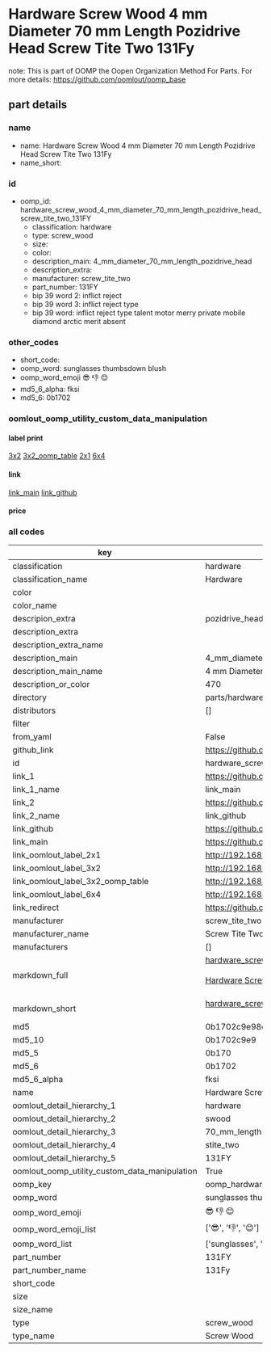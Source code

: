 # Hardware Screw Wood 4 mm Diameter 70 mm Length Pozidrive Head Screw Tite Two 131Fy  

note: This is part of OOMP the Oopen Organization Method For Parts. For more details: https://github.com/oomlout/oomp_base

##  part details
  







### name
* name: Hardware Screw Wood 4 mm Diameter 70 mm Length Pozidrive Head Screw Tite Two 131Fy
* name_short: 
### id
* oomp_id: hardware_screw_wood_4_mm_diameter_70_mm_length_pozidrive_head_screw_tite_two_131FY
  * classification: hardware
  * type: screw_wood
  * size: 
  * color: 
  * description_main: 4_mm_diameter_70_mm_length_pozidrive_head
  * description_extra: 
  * manufacturer: screw_tite_two
  * part_number: 131FY
  * bip 39 word 2: inflict reject
  * bip 39 word 3: inflict reject type
  * bip 39 word: inflict reject type talent motor merry private mobile diamond arctic merit absent

### other_codes
* short_code: 
* oomp_word: sunglasses thumbsdown blush
* oomp_word_emoji :sunglasses: :thumbsdown: :blush:
* md5_6_alpha: fksi
* md5_6: 0b1702






### oomlout_oomp_utility_custom_data_manipulation
#### label print
[3x2](http://192.168.1.245:1112/?label=oomp%20fksi)
[3x2_oomp_table](http://192.168.1.108:1112/?label=oomp%20fksi)
[2x1](http://192.168.1.242:1112/?label=oomp%20fksi)
[6x4](http://192.168.1.55:1112/?label=oomp%20fksi)    

#### link

[link_main](https://github.com/oomlout/oomlout_oomp_version_1_messy/tree/main/parts/hardware_screw_wood_4_mm_diameter_70_mm_length_pozidrive_head_screw_tite_two_131FY) [link_github](https://github.com/oomlout/oomlout_oomp_version_1_messy/tree/main/parts/hardware_screw_wood_4_mm_diameter_70_mm_length_pozidrive_head_screw_tite_two_131FY)                             

#### price







### all codes 
| key | value |  
| --- | --- |  
| classification | hardware |  
| classification_name | Hardware |  
| color |  |  
| color_name |  |  
| descripion_extra | pozidrive_head |  
| description_extra |  |  
| description_extra_name |  |  
| description_main | 4_mm_diameter_70_mm_length_pozidrive_head |  
| description_main_name | 4 mm Diameter 70 mm Length Pozidrive Head |  
| description_or_color | 470 |  
| directory | parts/hardware_screw_wood_4_mm_diameter_70_mm_length_pozidrive_head_screw_tite_two_131FY |  
| distributors | [] |  
| filter |  |  
| from_yaml | False |  
| github_link | https://github.com/oomlout/oomlout_oomp_part_src/tree/main/parts/hardware_screw_wood_4_mm_diameter_70_mm_length_pozidrive_head_screw_tite_two_131FY |  
| id | hardware_screw_wood_4_mm_diameter_70_mm_length_pozidrive_head_screw_tite_two_131FY |  
| link_1 | https://github.com/oomlout/oomlout_oomp_version_1_messy/tree/main/parts/hardware_screw_wood_4_mm_diameter_70_mm_length_pozidrive_head_screw_tite_two_131FY |  
| link_1_name | link_main |  
| link_2 | https://github.com/oomlout/oomlout_oomp_version_1_messy/tree/main/parts/hardware_screw_wood_4_mm_diameter_70_mm_length_pozidrive_head_screw_tite_two_131FY |  
| link_2_name | link_github |  
| link_github | https://github.com/oomlout/oomlout_oomp_version_1_messy/tree/main/parts/hardware_screw_wood_4_mm_diameter_70_mm_length_pozidrive_head_screw_tite_two_131FY |  
| link_main | https://github.com/oomlout/oomlout_oomp_version_1_messy/tree/main/parts/hardware_screw_wood_4_mm_diameter_70_mm_length_pozidrive_head_screw_tite_two_131FY |  
| link_oomlout_label_2x1 | http://192.168.1.242:1112/?label=oomp%20fksi |  
| link_oomlout_label_3x2 | http://192.168.1.245:1112/?label=oomp%20fksi |  
| link_oomlout_label_3x2_oomp_table | http://192.168.1.108:1112/?label=oomp%20fksi |  
| link_oomlout_label_6x4 | http://192.168.1.55:1112/?label=oomp%20fksi |  
| link_redirect | https://github.com/oomlout/oomlout_oomp_version_1_messy/tree/main/parts/hardware_screw_wood_4_mm_diameter_70_mm_length_pozidrive_head_screw_tite_two_131FY |  
| manufacturer | screw_tite_two |  
| manufacturer_name | Screw Tite Two |  
| manufacturers | [] |  
| markdown_full | [hardware_screw_wood_4_mm_diameter_70_mm_length_pozidrive_head_screw_tite_two_131FY](none)<br>[](none)<br>[Hardware Screw Wood 4 Mm Diameter 70 Mm Length Pozidrive Head Screw Tite Two 131Fy](none)<br><br> |  
| markdown_short | [hardware_screw_wood_4_mm_diameter_70_mm_length_pozidrive_head_screw_tite_two_131FY](none)<br><br> |  
| md5 | 0b1702c9e98e75662ec83dd7d7ad3b9b |  
| md5_10 | 0b1702c9e9 |  
| md5_5 | 0b170 |  
| md5_6 | 0b1702 |  
| md5_6_alpha | fksi |  
| name | Hardware Screw Wood 4 mm Diameter 70 mm Length Pozidrive Head Screw Tite Two 131Fy |  
| oomlout_detail_hierarchy_1 | hardware |  
| oomlout_detail_hierarchy_2 | swood |  
| oomlout_detail_hierarchy_3 | 70_mm_length |  
| oomlout_detail_hierarchy_4 | stite_two |  
| oomlout_detail_hierarchy_5 | 131FY |  
| oomlout_oomp_utility_custom_data_manipulation | True |  
| oomp_key | oomp_hardware_screw_wood_4_mm_diameter_70_mm_length_pozidrive_head_screw_tite_two_131FY |  
| oomp_word | sunglasses thumbsdown blush |  
| oomp_word_emoji | :sunglasses: :thumbsdown: :blush: |  
| oomp_word_emoji_list | [':sunglasses:', ':thumbsdown:', ':blush:'] |  
| oomp_word_list | ['sunglasses', 'thumbsdown', 'blush'] |  
| part_number | 131FY |  
| part_number_name | 131Fy |  
| short_code |  |  
| size |  |  
| size_name |  |  
| type | screw_wood |  
| type_name | Screw Wood |  
